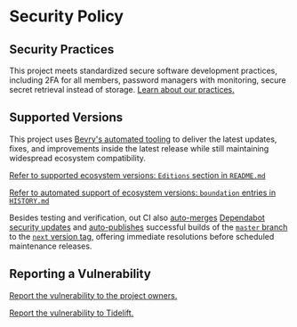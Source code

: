 # Security Policy

## Security Practices

This project meets standardized secure software development practices, including 2FA for all members, password managers with monitoring, secure secret retrieval instead of storage. [Learn about our practices.](https://tidelift.com/funding/github/npm/make-deno-edition)

## Supported Versions

This project uses [Bevry's automated tooling](https://github.com/bevry/boundation) to deliver the latest updates, fixes, and improvements inside the latest release while still maintaining widespread ecosystem compatibility.

[Refer to supported ecosystem versions: `Editions` section in `README.md`](https://github.com/bevry/make-deno-edition/blob/master/README.md#Editions)

[Refer to automated support of ecosystem versions: `boundation` entries in `HISTORY.md`](https://github.com/bevry/make-deno-edition/blob/master/HISTORY.md)

Besides testing and verification, out CI also [auto-merges](https://docs.github.com/en/code-security/dependabot/working-with-dependabot/automating-dependabot-with-github-actions) [Dependabot security updates](https://docs.github.com/en/code-security/dependabot/dependabot-security-updates/about-dependabot-security-updates) and [auto-publishes](https://github.com/bevry-actions/npm) successful builds of the [`master` branch](https://github.com/bevry/wait/actions?query=branch%3Amaster) to the [`next` version tag](https://www.npmjs.com/package/make-deno-edition?activeTab=versions), offering immediate resolutions before scheduled maintenance releases.

## Reporting a Vulnerability

[Report the vulnerability to the project owners.](https://github.com/bevry/make-deno-edition/security/advisories)

[Report the vulnerability to Tidelift.](https://tidelift.com/security)
